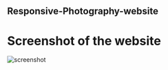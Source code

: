 ## Responsive-Photography-website

# Screenshot of the website

 
![screenshot](https://user-images.githubusercontent.com/7606310/42065697-0d17f630-7b45-11e8-9821-8a50b918dcb0.PNG)
